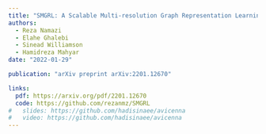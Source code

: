```yaml
---
title: "SMGRL: A Scalable Multi-resolution Graph Representation Learning Framework"
authors:
  - Reza Namazi
  - Elahe Ghalebi
  - Sinead Williamson
  - Hamidreza Mahyar
date: "2022-01-29"

publication: "arXiv preprint arXiv:2201.12670"

links:
  pdf: https://arxiv.org/pdf/2201.12670
  code: https://github.com/rezanmz/SMGRL
#   slides: https://github.com/hadisinaee/avicenna
#   video: https://github.com/hadisinaee/avicenna
---
```

